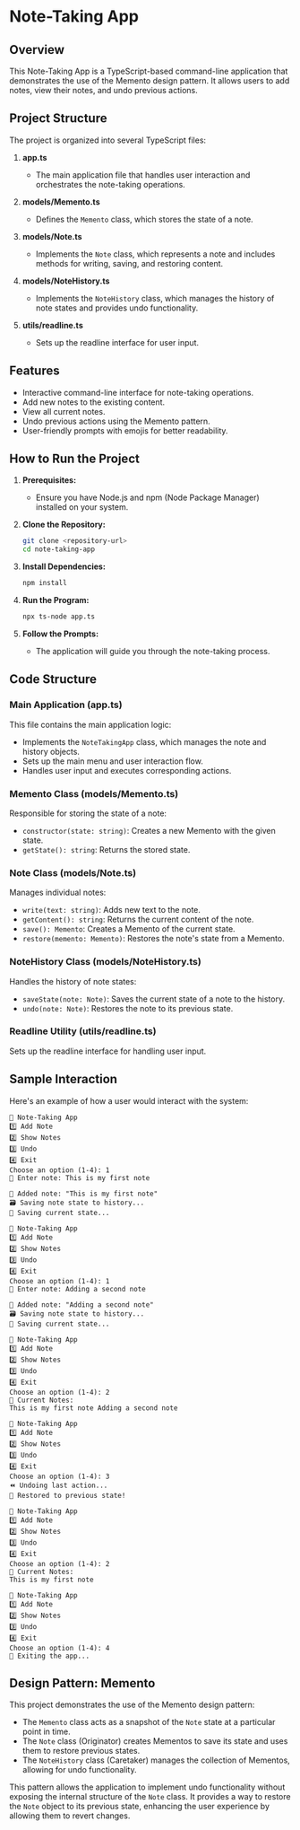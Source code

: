 # Note-Taking App

## Overview

This Note-Taking App is a TypeScript-based command-line application that demonstrates the use of the Memento design pattern. It allows users to add notes, view their notes, and undo previous actions.

## Project Structure

The project is organized into several TypeScript files:

1. **app.ts**

   - The main application file that handles user interaction and orchestrates the note-taking operations.

2. **models/Memento.ts**

   - Defines the `Memento` class, which stores the state of a note.

3. **models/Note.ts**

   - Implements the `Note` class, which represents a note and includes methods for writing, saving, and restoring content.

4. **models/NoteHistory.ts**

   - Implements the `NoteHistory` class, which manages the history of note states and provides undo functionality.

5. **utils/readline.ts**
   - Sets up the readline interface for user input.

## Features

- Interactive command-line interface for note-taking operations.
- Add new notes to the existing content.
- View all current notes.
- Undo previous actions using the Memento pattern.
- User-friendly prompts with emojis for better readability.

## How to Run the Project

1. **Prerequisites:**

   - Ensure you have Node.js and npm (Node Package Manager) installed on your system.

2. **Clone the Repository:**

   ```bash
   git clone <repository-url>
   cd note-taking-app
   ```

3. **Install Dependencies:**

   ```bash
   npm install
   ```

4. **Run the Program:**

   ```bash
   npx ts-node app.ts
   ```

5. **Follow the Prompts:**
   - The application will guide you through the note-taking process.

## Code Structure

### Main Application (app.ts)

This file contains the main application logic:

- Implements the `NoteTakingApp` class, which manages the note and history objects.
- Sets up the main menu and user interaction flow.
- Handles user input and executes corresponding actions.

### Memento Class (models/Memento.ts)

Responsible for storing the state of a note:

- `constructor(state: string)`: Creates a new Memento with the given state.
- `getState(): string`: Returns the stored state.

### Note Class (models/Note.ts)

Manages individual notes:

- `write(text: string)`: Adds new text to the note.
- `getContent(): string`: Returns the current content of the note.
- `save(): Memento`: Creates a Memento of the current state.
- `restore(memento: Memento)`: Restores the note's state from a Memento.

### NoteHistory Class (models/NoteHistory.ts)

Handles the history of note states:

- `saveState(note: Note)`: Saves the current state of a note to the history.
- `undo(note: Note)`: Restores the note to its previous state.

### Readline Utility (utils/readline.ts)

Sets up the readline interface for handling user input.

## Sample Interaction

Here's an example of how a user would interact with the system:

```
📒 Note-Taking App
1️⃣ Add Note
2️⃣ Show Notes
3️⃣ Undo
4️⃣ Exit
Choose an option (1-4): 1
📝 Enter note: This is my first note

📝 Added note: "This is my first note"
🗃️ Saving note state to history...
💾 Saving current state...

📒 Note-Taking App
1️⃣ Add Note
2️⃣ Show Notes
3️⃣ Undo
4️⃣ Exit
Choose an option (1-4): 1
📝 Enter note: Adding a second note

📝 Added note: "Adding a second note"
🗃️ Saving note state to history...
💾 Saving current state...

📒 Note-Taking App
1️⃣ Add Note
2️⃣ Show Notes
3️⃣ Undo
4️⃣ Exit
Choose an option (1-4): 2
📓 Current Notes:
This is my first note Adding a second note

📒 Note-Taking App
1️⃣ Add Note
2️⃣ Show Notes
3️⃣ Undo
4️⃣ Exit
Choose an option (1-4): 3
⏪ Undoing last action...
🔄 Restored to previous state!

📒 Note-Taking App
1️⃣ Add Note
2️⃣ Show Notes
3️⃣ Undo
4️⃣ Exit
Choose an option (1-4): 2
📓 Current Notes:
This is my first note

📒 Note-Taking App
1️⃣ Add Note
2️⃣ Show Notes
3️⃣ Undo
4️⃣ Exit
Choose an option (1-4): 4
👋 Exiting the app...
```

## Design Pattern: Memento

This project demonstrates the use of the Memento design pattern:

- The `Memento` class acts as a snapshot of the `Note` state at a particular point in time.
- The `Note` class (Originator) creates Mementos to save its state and uses them to restore previous states.
- The `NoteHistory` class (Caretaker) manages the collection of Mementos, allowing for undo functionality.

This pattern allows the application to implement undo functionality without exposing the internal structure of the `Note` class. It provides a way to restore the `Note` object to its previous state, enhancing the user experience by allowing them to revert changes.
